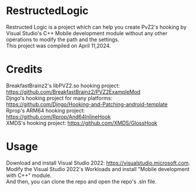 # RestructedLogic  
Restructed Logic is a project which can help you create PvZ2's hooking by Visual Studio's C++ Mobile development module without any other operations to modify the path and the settings.  
This project was compiled on April 11,2024.
# Credits  
BreakfastBrainz2's libPVZ2.so hooking project: https://github.com/BreakfastBrainz2/PVZ2ExampleMod  
Djngo's hooking project for many platforms: https://github.com/Djngo/Hooking-and-Patching-android-template  
Rprop's ARM64 hooking project: https://github.com/Rprop/And64InlineHook  
XMDS's hooking project: https://github.com/XMDS/GlossHook  
# Usage  
Download and install Visual Studio 2022: https://visualstudio.microsoft.com.  
Modify the Visual Studio 2022's Workloads and install "Mobile development with C++" module.  
And then, you can clone the repo and open the repo's .sln file.  
